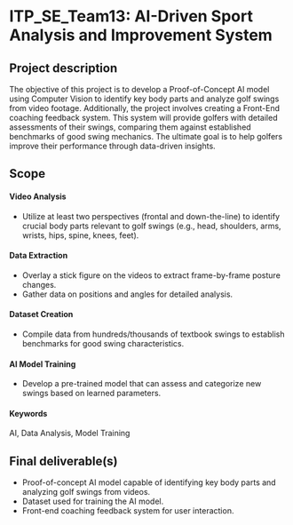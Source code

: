 # ITP_SE_Team13: AI-Driven Sport Analysis and Improvement System

## Project description
The objective of this project is to develop a Proof-of-Concept AI model using Computer Vision to identify key body parts and analyze golf swings from video footage. Additionally, the project involves creating a Front-End coaching feedback system. This system will provide golfers with detailed assessments of their swings, comparing them against established benchmarks of good swing mechanics. The ultimate goal is to help golfers improve their performance through data-driven insights.

## Scope
#### Video Analysis
- Utilize at least two perspectives (frontal and down-the-line) to identify crucial body parts relevant to golf swings (e.g., head, shoulders, arms, wrists, hips, spine, knees, feet).

#### Data Extraction
- Overlay a stick figure on the videos to extract frame-by-frame posture changes.
- Gather data on positions and angles for detailed analysis.

#### Dataset Creation
- Compile data from hundreds/thousands of textbook swings to establish benchmarks for good swing characteristics.

#### AI Model Training
- Develop a pre-trained model that can assess and categorize new swings based on learned parameters.

#### Keywords
AI, Data Analysis, Model Training

## Final deliverable(s)
- Proof-of-concept AI model capable of identifying key body parts and analyzing golf swings from videos.
- Dataset used for training the AI model.
- Front-end coaching feedback system for user interaction.

